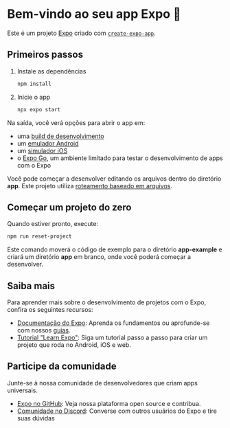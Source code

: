 # Bem-vindo ao seu app Expo 👋

Este é um projeto [Expo](https://expo.dev) criado com [`create-expo-app`](https://www.npmjs.com/package/create-expo-app).

## Primeiros passos

1. Instale as dependências

   ```bash
   npm install
   ```

2. Inicie o app

   ```bash
   npx expo start
   ```

Na saída, você verá opções para abrir o app em:

* uma [build de desenvolvimento](https://docs.expo.dev/develop/development-builds/introduction/)
* um [emulador Android](https://docs.expo.dev/workflow/android-studio-emulator/)
* um [simulador iOS](https://docs.expo.dev/workflow/ios-simulator/)
* o [Expo Go](https://expo.dev/go), um ambiente limitado para testar o desenvolvimento de apps com o Expo

Você pode começar a desenvolver editando os arquivos dentro do diretório **app**. Este projeto utiliza [roteamento baseado em arquivos](https://docs.expo.dev/router/introduction).

## Começar um projeto do zero

Quando estiver pronto, execute:

```bash
npm run reset-project
```

Este comando moverá o código de exemplo para o diretório **app-example** e criará um diretório **app** em branco, onde você poderá começar a desenvolver.

## Saiba mais

Para aprender mais sobre o desenvolvimento de projetos com o Expo, confira os seguintes recursos:

* [Documentação do Expo](https://docs.expo.dev/): Aprenda os fundamentos ou aprofunde-se com nossos [guias](https://docs.expo.dev/guides).
* [Tutorial "Learn Expo"](https://docs.expo.dev/tutorial/introduction/): Siga um tutorial passo a passo para criar um projeto que roda no Android, iOS e web.

## Participe da comunidade

Junte-se à nossa comunidade de desenvolvedores que criam apps universais.

* [Expo no GitHub](https://github.com/expo/expo): Veja nossa plataforma open source e contribua.
* [Comunidade no Discord](https://chat.expo.dev): Converse com outros usuários do Expo e tire suas dúvidas

